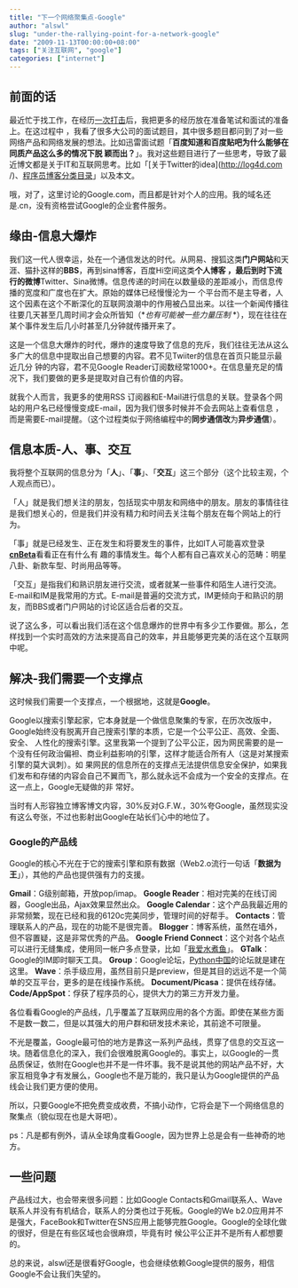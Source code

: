 ```yaml
---
title: "下一个网络聚集点-Google"
author: "alswl"
slug: "under-the-rallying-point-for-a-network-google"
date: "2009-11-13T00:00:00+08:00"
tags: ["关注互联网", "google"]
categories: ["internet"]
---
```


## 前面的话

最近忙于找工作，在经历[一次打击](http://log4d.com/2009/10/defeat)后，我把更多的经历放在准备笔试和面试的准备上。在这过程中
，我看了很多大公司的面试题目，其中很多题目都问到了对一些网络产品和网络发展的想法。比如迅雷面试题「**百度知道和百度贴吧为什么能够在同质产品这么多的情况下脱
颖而出？**」。我对这些题目进行了一些思考，导致了最近博文都是关于IT和互联网思考。比如「[关于Twitter的idea](http://log4d.com
/)、[程序员博客分类目录](http://log4d.com/2009/11/programmer-blog-categories)」以及本文。

哦，对了，这里讨论的Google.com，而且都是针对个人的应用。我的域名还是.cn，没有资格尝试Google的企业套件服务。

## 缘由-信息大爆炸

我们这一代人很幸运，处在一个通信发达的时代。从网易、搜狐这类**门户网站**和天涯、猫扑这样的**BBS**，再到sina博客，百度Hi空间这类**个人博客
**，最后到时下流行的**微博**Twitter、Sina微博。信息传递的时间在以数量级的差距减小，而信息传播的宽度和广度也在扩大。原始的媒体已经慢慢沦为一
个平台而不是主导者，人这个因素在这个不断深化的互联网浪潮中的作用被凸显出来。以往一个新闻传播往往要几天甚至几周时间才会众所皆知（**也有可能被一些力量压制*
*），现在往往在某个事件发生后几小时甚至几分钟就传播开来了。

这是一个信息大爆炸的时代，爆炸的速度导致了信息的充斥，我们往往无法从这么多广大的信息中提取出自己想要的内容。君不见Twiiter的信息在首页只能显示最近几分
钟的内容，君不见Google Reader订阅数经常1000+。在信息量充足的情况下，我们要做的更多是提取对自己有价值的内容。

就我个人而言，我更多的使用RSS 订阅器和E-Mail进行信息的关联。登录各个网站的用户名已经慢慢变成E-mail，因为我们很多时候并不会去网站上查看信息
，而是需要E-mail提醒。（这个过程类似于网络编程中的**同步通信改**为**异步通信**）。

## 信息本质-人、事、交互

我将整个互联网的信息分为「**人**」、「**事**」、「**交互**」这三个部分（这个比较主观，个人观点而已）。

「人」就是我们想关注的朋友，包括现实中朋友和网络中的朋友。朋友的事情往往是我们想关心的，但是我们并没有精力和时间去关注每个朋友在每个网站上的行为。

「事」就是已经发生、正在发生和将要发生的事件，比如IT人可能喜欢登录[**cnBeta**](http://www.cnbeta.com/)看看正在有什么有
趣的事情发生。每个人都有自己喜欢关心的范畴：明星八卦、新款车型、时尚用品等等。

「交互」是指我们和熟识朋友进行交流，或者就某一些事件和陌生人进行交流。E-mail和IM是我常用的方式。E-mail是普遍的交流方式，IM更倾向于和熟识的朋
友，而BBS或者门户网站的讨论区适合后者的交互。

说了这么多，可以看出我们活在这个信息爆炸的世界中有多少工作要做。那么，怎样找到一个实时高效的方法来提高自己的效率，并且能够更完美的活在这个互联网中呢。

## 解决-我们需要一个支撑点

这时候我们需要一个支撑点，一个根据地，这就是**Google**。

Google以搜索引擎起家，它本身就是一个做信息聚集的专家，在历次改版中，Google始终没有脱离开自己搜索引擎的本质，它是一个公平公正、高效、全面、安全、
人性化的搜索引擎。这里我第一个提到了公平公正，因为网民需要的是一个没有任何政治偏袒、商业利益影响的引擎，这样才能适合所有人（这是对某搜索引擎的莫大讽刺）。如
果网民的信息所在的支撑点无法提供信息安全保护，如果我们发布和存储的内容会自己不翼而飞，那么就永远不会成为一个安全的支撑点。在这一点上，Google无疑做的非
常好。

当时有人形容独立博客博文内容，30%反对G.F.W.，30%夸Google，虽然现实没有这么夸张，不过也影射出Google在站长们心中的地位了。

### Google的产品线

Google的核心不光在于它的搜索引擎和原有数据（Web2.o流行一句话「**数据为王**」），其他的产品也提供强有力的支援。

**Gmail**：G级别邮箱，开放pop/imap。 **Google Reader**：相对完美的在线订阅器，Google出品，Ajax效果显然出众。 **Google Calendar**：这个产品我最近用的非常频繁，现在已经和我的6120c完美同步，管理时间的好帮手。 **Contacts**：管理联系人的产品，现在的功能不是很完善。 **Blogger**：博客系统，虽然在墙外，但不容置疑，这是非常优秀的产品。 **Google Friend Connect**：这个对各个站点可以进行无缝集成，使用同一帐户多点登录，比如「[我爱水煮鱼](http://fairyfish.net/)」。 **GTalk**：Google的IM即时聊天工具。 **Group**：Google论坛，[Python中国](http://python.cn/)的论坛就是建在这里。 **Wave**：杀手级应用，虽然目前只是preview，但是其目的远远不是一个简单的交互平台，更多的是在线操作系统。 **Document/Picasa**：提供在线存储。 **Code/AppSpot**：俘获了程序员的心，提供大力的第三方开发力量。

各位看看Google的产品线，几乎覆盖了互联网应用的各个方面。即使在某些方面不是数一数二，但是以其强大的用户群和研发技术来论，其前途不可限量。

不光是覆盖，Google最可怕的地方是靠这一系列产品线，贯穿了信息的交互这一块。随着信息化的深入，我们会很难脱离Google的。事实上，以Google的一贯
品质保证，依附在Google也并不是一件坏事。我不是说其他的网站产品不好，大家互相竞争才有发展么，Google也不是万能的，我只是认为Google提供的产品
线会让我们更方便的使用。

所以，只要Google不把免费变成收费，不搞小动作，它将会是下一个网络信息的聚集点（貌似现在也是大哥吧）。

ps：凡是都有例外，请从全球角度看Google，因为世界上总是会有一些神奇的地方。

## 一些问题

产品线过大，也会带来很多问题：比如Google Contacts和Gmail联系人、Wave联系人并没有有机结合，联系人的分类也过于死板。Google的We
b2.0应用并不是强大，FaceBook和Twitter在SNS应用上能够完胜Google。Google的全球化做的很好，但是在有些区域也会很麻烦，毕竟有时
候公平公正并不是所有人都想要的。

总的来说，alswl还是很看好Google，也会继续依赖Google提供的服务，相信Google不会让我们失望的。

